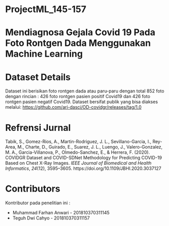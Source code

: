 # ProjectML_145-157
# Mendiagnosa Gejala Covid 19 Pada Foto Rontgen Dada Menggunakan Machine Learning 
# Dataset Details
Dataset ini berisikan foto rontgen dada atau paru-paru dengan total 852 foto dengan rincian : 426 foto rontgen pasien positif Covid19 dan 426 foto rontgen pasien negatif Covid19. Dataset bersifat publik yang bisa diakses melalui: https://github.com/ari-dasci/OD-covidgr/releases/tag/1.0

# Refrensi Jurnal
<div class="csl-entry">Tabik, S., Gomez-Rios, A., Martin-Rodriguez, J. L., Sevillano-Garcia, I., Rey-Area, M., Charte, D., Guirado, E., Suarez, J. L., Luengo, J., Valero-Gonzalez, M. A., Garcia-Villanova, P., Olmedo-Sanchez, E., &#38; Herrera, F. (2020). COVIDGR Dataset and COVID-SDNet Methodology for Predicting COVID-19 Based on Chest X-Ray Images. <i>IEEE Journal of Biomedical and Health Informatics</i>, <i>24</i>(12), 3595–3605. https://doi.org/10.1109/JBHI.2020.3037127</div>

# Contributors
Kontributor pada penelitian ini :
* Muhammad Farhan Anwari - 201810370311145
* Teguh Dwi Cahyo - 201810370311157
